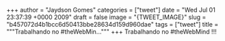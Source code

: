 
+++
author = "Jaydson Gomes"
categories = ["tweet"]
date = "Wed Jul 01 23:37:39 +0000 2009"
draft = false
image = "{TWEET_IMAGE}"
slug = "b457072d4b1bcc6d50413bbe28634d159d960dae"
tags = ["tweet"]
title = """Trabalhando no #theWebMin..."""
+++
Trabalhando no #theWebMind !!!
